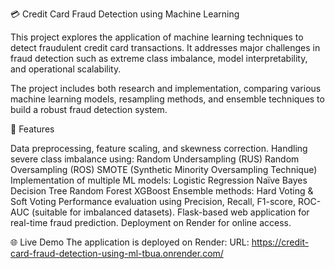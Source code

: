 💳 Credit Card Fraud Detection using Machine Learning

This project explores the application of machine learning techniques to detect fraudulent credit card transactions. It addresses major challenges in fraud detection such as extreme class imbalance, model interpretability, and operational scalability.

The project includes both research and implementation, comparing various machine learning models, resampling methods, and ensemble techniques to build a robust fraud detection system.

📌 Features

Data preprocessing, feature scaling, and skewness correction.
Handling severe class imbalance using:
  Random Undersampling (RUS)
  Random Oversampling (ROS)
  SMOTE (Synthetic Minority Oversampling Technique)
Implementation of multiple ML models:
  Logistic Regression
  Naïve Bayes
  Decision Tree
  Random Forest
  XGBoost
Ensemble methods: Hard Voting & Soft Voting
Performance evaluation using Precision, Recall, F1-score, ROC-AUC (suitable for imbalanced datasets).
Flask-based web application for real-time fraud prediction.
Deployment on Render for online access.

🌐 Live Demo
The application is deployed on Render:
URL: https://credit-card-fraud-detection-using-ml-tbua.onrender.com/